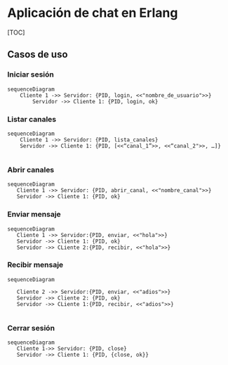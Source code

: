 # Aplicación de chat en Erlang

[TOC]

## Casos de uso

### Iniciar sesión

```mermaid
sequenceDiagram
    Cliente 1 ->> Servidor: {PID, login, <<"nombre_de_usuario">>}
		Servidor ->> Cliente 1: {PID, login, ok}
```

### Listar canales

```mermaid
sequenceDiagram
    Cliente 1 ->> Servidor: {PID, lista_canales}
	Servidor ->> Cliente 1: {PID, [<<“canal_1”>>, <<“canal_2">>, …]}
   
```

### Abrir canales   

```mermaid
sequenceDiagram
   Cliente 1 ->> Servidor: {PID, abrir_canal, <<"nombre_canal">>}
   Servidor ->> Cliente 1: {PID, ok}

```

### Enviar mensaje

```mermaid
sequenceDiagram
   Cliente 1 ->> Servidor:{PID, enviar, <<"hola">>}
   Servidor ->> Cliente 1: {PID, ok}
   Servidor ->> CLiente 2:{PID, recibir, <<"hola">>}
```

### Recibir mensaje

```mermaid
sequenceDiagram

   Cliente 2 ->> Servidor:{PID, enviar, <<"adios">>}
   Servidor ->> Cliente 2: {PID, ok}
   Servidor ->> CLiente 1:{PID, recibir, <<"adios">>}
   
```

### Cerrar sesión

```mermaid
sequenceDiagram
   Cliente 1->> Servidor: {PID, close}
   Servidor ->> Cliente 1: {PID, {close, ok}}
```